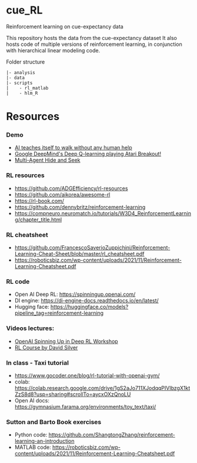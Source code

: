 # cue_RL
Reinforcement learning on cue-expectancy data

This repository hosts the data from the cue-expectancy dataset
It also hosts code of multiple versions of reinforcement learning, in conjunction with hierarchical linear modeling code. 

Folder structure
```
|- analysis
|- data
|- scripts
|    - rl_matlab
|    - hlm_R
```

# Resources
### Demo
* [AI teaches itself to walk without any human help](https://www.youtube.com/watch?v=imOt8ST4Ejc&list=PLHza431wc6i1MHR5gXTDf5Yfd4a6fKbJJ)
* [Google DeepMind's Deep Q-learning playing Atari Breakout!](https://www.youtube.com/watch?v=V1eYniJ0Rnk&t=1s)
* [Multi-Agent Hide and Seek](https://www.youtube.com/watch?v=kopoLzvh5jY&t=2s)

### RL resources
* https://github.com/ADGEfficiency/rl-resources
* https://github.com/aikorea/awesome-rl
* https://rl-book.com/
* https://github.com/dennybritz/reinforcement-learning
* https://compneuro.neuromatch.io/tutorials/W3D4_ReinforcementLearning/chapter_title.html

### RL cheatsheet
* https://github.com/FrancescoSaverioZuppichini/Reinforcement-Learning-Cheat-Sheet/blob/master/rl_cheatsheet.pdf
* https://roboticsbiz.com/wp-content/uploads/2021/11/Reinforcement-Learning-Cheatsheet.pdf

### RL code 
* Open AI Deep RL: https://spinningup.openai.com/
* DI engine: https://di-engine-docs.readthedocs.io/en/latest/
* Hugging face: https://huggingface.co/models?pipeline_tag=reinforcement-learning

### Videos lectures:
* [OpenAI Spinning Up in Deep RL Workshop](https://www.youtube.com/watch?v=fdY7dt3ijgY)
* [RL Course by David Silver](https://www.youtube.com/watch?v=2pWv7GOvuf0)

### In class - Taxi tutorial
* https://www.gocoder.one/blog/rl-tutorial-with-openai-gym/
* colab: https://colab.research.google.com/drive/1gS2aJo711XJodqqPIVIbzgX1ktZzS8d8?usp=sharing#scrollTo=aycxOXzQnoLU
* Open AI docs: https://gymnasium.farama.org/environments/toy_text/taxi/

### Sutton and Barto Book exercises
* Python code: https://github.com/ShangtongZhang/reinforcement-learning-an-introduction
* MATLAB code: https://roboticsbiz.com/wp-content/uploads/2021/11/Reinforcement-Learning-Cheatsheet.pdf
